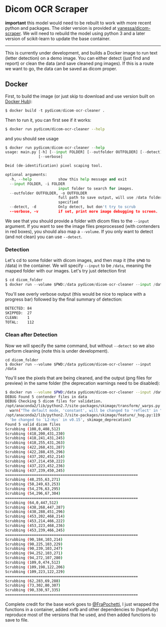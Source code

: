 # Dicom OCR Scraper

**important** this model would need to be rebuilt to work with more recent
python and packages. The older version is provided
at [vanessa/dicom-scraper](https://hub.docker.com/r/vanessa/dicom-scraper).
We will need to rebuild the model using python 3 and a later version of scikit-learn
to update the base container.
_______________________


This is currently under development, and builds a Docker image to run text (letter detection) 
on a demo image. You can either detect (just find and report) or clean the data 
(and save cleaned png images). If this is a route we want to go, the 
data can be saved as dicom proper.

## Docker
First, to build the image (or just skip to download and use version built on 
[Docker Hub](https://hub.docker.com/r/vanessa/dicom-scraper)):

```python
$ docker build -t pydicom/dicom-ocr-cleaner .
```

Then to run it, you can first see if it works:

```bash
$ docker run pydicom/dicom-ocr-cleaner --help
```

and you should see usage

```python
$ docker run pydicom/dicom-ocr-cleaner --help
usage: main.py [-h] [--input FOLDER] [--outfolder OUTFOLDER] [--detect]
               [--verbose]

Deid (de-identification) pixel scaping tool.

optional arguments:
  -h, --help            show this help message and exit
  --input FOLDER, -i FOLDER
                        input folder to search for images.
  --outfolder OUTFOLDER, -o OUTFOLDER
                        full path to save output, will use /data folder if not
                        specified
  --detect, -d          Only detect, but don't try to scrub
  --verbose, -v         if set, print more image debugging to screen.
```

We see that you should provide a folder with dicom files to the `--input` argument. 
If you want to see the image files preprocessed (with contenders in red boxes), 
you should also map a `--volume`. If you only want to detect (and not clean) 
you can use `--detect`.

### Detection
Let's cd to some folder with dicom images, and then map it (the `$PWD` to /data) 
in the container. We will specify `--input` to be `/data`, meaning the mapped 
folder with our images. Let's try just detection first

```python
$ cd dicom_folder
$ docker run --volume $PWD:/data pydicom/dicom-ocr-cleaner --input /data --detect
``` 

You'll see overly verbose output (this would be nice to replace with a progress bar) 
followed by the final summary of detection:

```bash
DETECTED: 84
SKIPPED:  27
CLEAN:    1
TOTAL:    112
```

### Clean after Detection
Now we will specify the same command, but without `--detect` so we also perform cleaning (note this is under development).

```
cd dicom_folder
$ docker run --volume $PWD:/data pydicom/dicom-ocr-cleaner --input /data
``` 

You'll see the pixels that are being cleaned, and the output (png files for preview) in the same folder (the deprecation warnings need to be disabled):

```bash
$ docker run --volume $PWD:/data pydicom/dicom-ocr-cleaner --input /data
DEBUG Found 5 contender files in data
DEBUG Checking 5 dicom files for validation.
/opt/anaconda2/lib/python2.7/site-packages/skimage/transform/_warps.py:84: UserWarning: The default mode, 'constant', will be changed to 'reflect' in skimage 0.15.
  warn("The default mode, 'constant', will be changed to 'reflect' in "
/opt/anaconda2/lib/python2.7/site-packages/skimage/feature/_hog.py:119: skimage_deprecation: Default value of `block_norm`==`L1` is deprecated and will be changed to `L2-Hys` in v0.15
  'be changed to `L2-Hys` in v0.15', skimage_deprecation)
Found 5 valid dicom files
Scrubbing (108,0,408,512)
Scrubbing (418,200,431,230)
Scrubbing (418,241,431,245)
Scrubbing (418,255,431,263)
Scrubbing (422,268,431,287)
Scrubbing (422,288,435,296)
Scrubbing (437,202,452,214)
Scrubbing (437,214,450,222)
Scrubbing (437,223,452,236)
Scrubbing (437,239,450,245)
============================================================
Scrubbing (48,255,63,271)
Scrubbing (50,249,63,253)
Scrubbing (54,276,63,295)
Scrubbing (54,296,67,304)
============================================================
Scrubbing (64,0,447,512)
Scrubbing (438,268,447,287)
Scrubbing (438,288,451,296)
Scrubbing (453,202,468,214)
Scrubbing (453,214,466,222)
Scrubbing (453,223,468,236)
Scrubbing (453,239,466,245)
============================================================
Scrubbing (90,184,103,214)
Scrubbing (90,225,103,229)
Scrubbing (90,239,103,247)
Scrubbing (94,252,103,271)
Scrubbing (94,272,107,280)
Scrubbing (109,0,474,512)
Scrubbing (109,198,122,206)
Scrubbing (109,223,122,229)
============================================================
Scrubbing (62,283,69,288)
Scrubbing (73,302,80,307)
Scrubbing (90,330,97,335)
============================================================
```


Complete credit for the base work goes to [@FraPochetti](http://francescopochetti.com/portfoliodata-science-machine-learning/), I just wrapped the functions in a container, added xvfb and other dependencies to (hopefully) reproduce most of the versions that he used, and then added functions to save to file.
